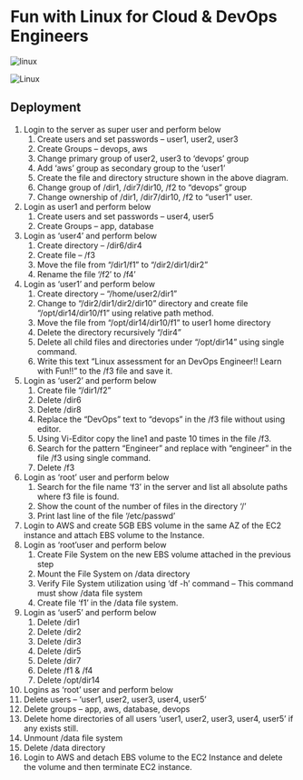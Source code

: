 # Fun with Linux for Cloud & DevOps Engineers

![linux](https://imgur.com/VpPW8PM.png)



![Linux](https://imgur.com/xedzuwy.png)





## Deployment

1. Login to the server as super user and perform below
    1. Create users and set passwords – user1, user2, user3
    2. Create Groups – devops, aws
    3. Change primary group of user2, user3 to ‘devops’ group
    4. Add ‘aws’ group as secondary group to the ‘user1’
    5. Create the file and directory structure shown in the above diagram.
    6. Change group of /dir1, /dir7/dir10, /f2 to “devops” group
    7. Change ownership of /dir1, /dir7/dir10, /f2 to “user1” user.
2. Login as user1 and perform below
    1. Create users and set passwords – user4, user5
    2. Create Groups – app, database
3. Login as ‘user4’ and perform below
   1. Create directory – /dir6/dir4
   2. Create file – /f3
   3. Move the file from “/dir1/f1” to “/dir2/dir1/dir2”
   4. Rename the file ‘/f2′ to /f4’
4. Login as ‘user1’ and perform below
   1. Create directory – “/home/user2/dir1”
   2. Change to “/dir2/dir1/dir2/dir10” directory and create file “/opt/dir14/dir10/f1” using relative path method.
   3. Move the file from “/opt/dir14/dir10/f1” to  user1 home directory
   4. Delete the directory recursively “/dir4”
   5. Delete all child files and directories under “/opt/dir14” using single command.
   6. Write this text “Linux assessment for an DevOps Engineer!! Learn with Fun!!” to the /f3 file and save it.
5. Login as ‘user2’ and perform below
   1. Create file “/dir1/f2”
   2. Delete /dir6
   3. Delete /dir8
   4. Replace the “DevOps” text to “devops” in the /f3 file without using  editor.
   5. Using Vi-Editor copy the line1 and paste 10 times in the file /f3.
   6. Search for the pattern “Engineer” and replace with “engineer” in the file /f3 using single command.
   7. Delete /f3
6. Login as ‘root’ user and perform below
   1. Search for the file name ‘f3’ in the server and list all absolute  paths where f3 file is found.
   2. Show the count of the number of files in the directory ‘/’
   3. Print last line of the file ‘/etc/passwd’
7. Login to AWS and create 5GB EBS volume in the same AZ of the EC2 instance and attach EBS volume to the Instance.
8. Login as ‘root’user and perform below
   1. Create File System on the new EBS volume attached in the previous step
   2. Mount the File System on /data directory
   3. Verify File System utilization using ‘df -h’ command – This command must show /data file system
   4. Create file ‘f1’ in the /data file system.
9. Login as ‘user5’ and perform below
   1. Delete /dir1
   2. Delete /dir2
   3. Delete /dir3
   4. Delete /dir5
   5. Delete /dir7
   6. Delete /f1 & /f4
   7. Delete /opt/dir14
10. Logins as ‘root’ user and perform below
   1. Delete users – ‘user1, user2, user3, user4, user5’
   2. Delete groups – app, aws, database, devops
   3. Delete home directories  of all users ‘user1, user2, user3, user4, user5’ if any exists still.
   4. Unmount /data file system
   5. Delete /data directory
11. Login to AWS and detach EBS volume to the EC2 Instance and delete the volume and then terminate EC2 instance.

